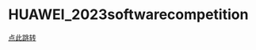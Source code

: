 # HUAWEI_2023softwarecompetition
[点此跳转](https://github.com/M1sTaker/HUAWEI_2023softwarecompetition)
